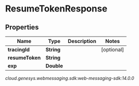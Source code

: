 # ResumeTokenResponse


## Properties

| Name | Type | Description | Notes |
| ------------ | ------------- | ------------- | ------------- |
| **tracingId** | **String** |  |  [optional] |
| **resumeToken** | **String** |  |  |
| **exp** | **Double** |  |  |




_cloud.genesys.webmessaging.sdk:web-messaging-sdk:14.0.0_
